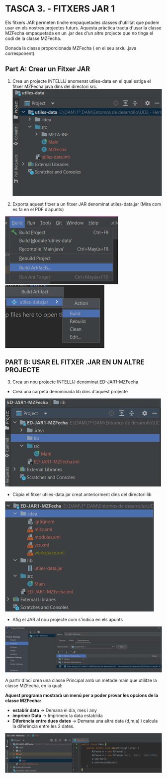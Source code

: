 # TASCA 3. - FITXERS JAR 1 
Els fitxers JAR permeten tindre empaquetades classes d'utilitat que podem usar en els nostres
projectes futurs. Aquesta pràctica tracta d'usar la classe MZFecha empaquetada en un .jar des
d'un altre projecte que no tinga el codi de la classe MZFecha.

Donada la classe proporcionada MZFecha ( en el seu arxiu .java corresponent).

## Part A: Crear un Fitxer JAR
1. Crea un projecte INTELLIJ anomenat utiles-data en el qual estiga el fitxer MZFecha.java dins del directori src.
![](IMG/Project-utiles.png)

2. Exporta aquest fitxer a un fitxer JAR denominat utiles-data.jar (Mira com es fa en el PDF
d’apunts)

![](IMG/Build-artifact.png)
![](IMG/Build-artifact2.png)

## PART B: USAR EL FITXER .JAR EN UN ALTRE PROJECTE

3. Crea un nou projecte INTELLIJ denominat ED-JAR1-MZFecha
- Crea una carpeta denominada lib dins d'aquest projecte

![](IMG/ED-JAR1-MZFecha.png)

- Còpia el fitxer utiles-data.jar creat anteriorment dins del directori lib

![](IMG/lib.png)

- Afig el JAR al nou projecte com s'indica en els apunts

![](IMG/import_jar.png)

A partir d'ací crea una classe Principal amb un mètode main que utilitze la classe MZFecha, en la
qual:

**Aquest programa mostrarà un menú per a poder provar les opcions de la classe MZFecha:**
- **establir data** → Demana el día, mes i any
- **imprimir Data** → Imprimeix la data establida
- **Diferència entre dues dates** → Demana una altra data (d,m,a) i calcula la diferència entre les 2 dates.

![](IMG/Options.png)
